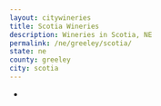 ```yaml
---
layout: citywineries
title: Scotia Wineries
description: Wineries in Scotia, NE
permalink: /ne/greeley/scotia/
state: ne
county: greeley
city: scotia
---
```

-
